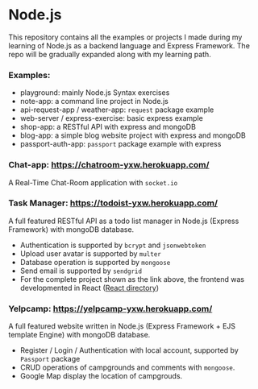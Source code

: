 # Node.js
This repository contains all the examples or projects I made during my learning of Node.js as a backend language and Express Framework. The repo will be gradually expanded along with my learning path.

### Examples:
- playground: mainly Node.js Syntax exercises
- note-app: a command line project in Node.js
- api-request-app / weather-app: `request` package example
- web-server / express-exercise: basic express example
- shop-app: a RESTful API with express and mongoDB
- blog-app: a simple blog website project with express and mongoDB
- passport-auth-app: `passport` package example with express


### Chat-app: https://chatroom-yxw.herokuapp.com/
A Real-Time Chat-Room application with `socket.io`	

### Task Manager: https://todoist-yxw.herokuapp.com/
A full featured RESTful API as a todo list manager in Node.js (Express Framework) with mongoDB database.
- Authentication is supported by `bcrypt` and `jsonwebtoken`
- Upload user avatar is supported by `multer`
- Database operation is supported by `mongoose`
- Send email is supported by `sendgrid`
- For the complete project shown as the link above, the frontend was developmented in React ([React directory](https://github.com/AlienEdith/React/tree/master/task-manager))

### Yelpcamp: https://yelpcamp-yxw.herokuapp.com/	
A full featured website written in Node.js (Express Framework + EJS template Engine) with mongoDB database. 
- Register / Login / Authentication with local account, supported by `Passport` package
- CRUD operations of campgrounds and comments with `mongoose`.
- Google Map display the location of campgrouds.
